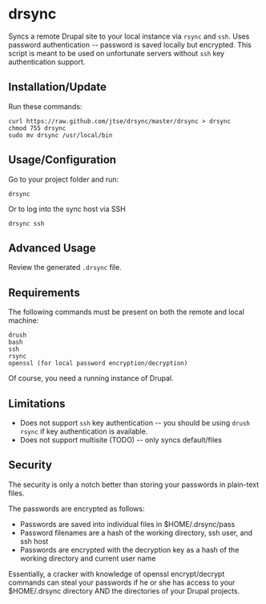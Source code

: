 drsync
=======
Syncs a remote Drupal site to your local instance via ```rsync``` and ```ssh```. Uses password authentication -- password is saved locally but encrypted. This script is meant to be used on unfortunate servers without ```ssh``` key authentication support.

Installation/Update
-------------------
Run these commands:

```
curl https://raw.github.com/jtse/drsync/master/drsync > drsync
chmod 755 drsync
sudo mv drsync /usr/local/bin
```

Usage/Configuration
-------------------
Go to your project folder and run:

```
drsync
```

Or to log into the sync host via SSH
```
drsync ssh
```

Advanced Usage
--------------
Review the generated ```.drsync``` file.

Requirements
------------
The following commands must be present on both the remote and local machine:

```
drush
bash
ssh
rsync
openssl (for local password encryption/decryption)
```

Of course, you need a running instance of Drupal.

Limitations
-----------
* Does not support ```ssh``` key authentication -- you should be using ```drush rsync``` if key authentication is available.
* Does not support multisite (TODO) -- only syncs default/files

Security
--------
The security is only a notch better than storing your passwords in plain-text files.

The passwords are encrypted as follows:

* Passwords are saved into individual files in $HOME/.drsync/pass 
* Password filenames are a hash of the working directory, ssh user, and ssh host
* Passwords are encrypted with the decryption key as a hash of the working directory and current user name

Essentially, a cracker with knowledge of openssl encrypt/decrypt commands can steal your passwords if he or she has access to your $HOME/.drsync directory AND the directories of your Drupal projects.
